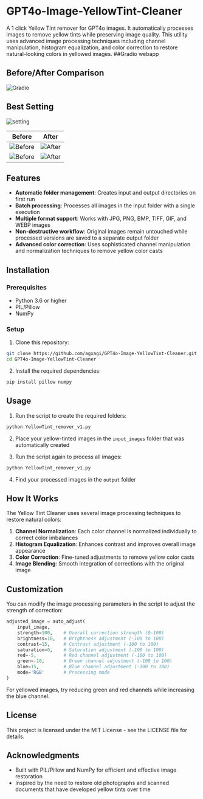 # GPT4o-Image-YellowTint-Cleaner
A 1 click Yellow Tint remover for GPT4o images.
It automatically processes images to remove yellow tints while preserving image quality. This utility uses advanced image processing techniques including channel manipulation, histogram equalization, and color correction to restore natural-looking colors in yellowed images.
##Gradio webapp

## Before/After Comparison
![Gradio](https://github.com/user-attachments/assets/81713ccb-9f3b-4b85-9d1b-2e1761e2586e)

## Best Setting 
![setting](https://github.com/user-attachments/assets/54cbaa2d-c7fe-4283-8670-9dc75a3b6471)


| Before | After |
|--------|--------|
| ![Before](https://github.com/user-attachments/assets/531698d7-eece-476a-a173-38d18ae0a379) | ![After](https://github.com/user-attachments/assets/e56be65f-abc8-46f2-bed6-6b046c0e0735) | 
| ![Before](https://github.com/user-attachments/assets/53d1c2b6-c224-4321-8fc6-7651cc615320) | ![After](https://github.com/user-attachments/assets/a33fdae0-6816-4e43-84a4-4775200fa725) |

## Features

- **Automatic folder management**: Creates input and output directories on first run
- **Batch processing**: Processes all images in the input folder with a single execution
- **Multiple format support**: Works with JPG, PNG, BMP, TIFF, GIF, and WEBP images
- **Non-destructive workflow**: Original images remain untouched while processed versions are saved to a separate output folder
- **Advanced color correction**: Uses sophisticated channel manipulation and normalization techniques to remove yellow color casts

## Installation

### Prerequisites

- Python 3.6 or higher
- PIL/Pillow
- NumPy

### Setup

1. Clone this repository:
```bash
git clone https://github.com/agxagi/GPT4o-Image-YellowTint-Cleaner.git
cd GPT4o-Image-YellowTint-Cleaner
```

2. Install the required dependencies:
```bash
pip install pillow numpy
```

## Usage

1. Run the script to create the required folders:
```bash
python YellowTint_remover_v1.py
```

2. Place your yellow-tinted images in the `input_images` folder that was automatically created

3. Run the script again to process all images:
```bash
python YellowTint_remover_v1.py
```

4. Find your processed images in the `output` folder

## How It Works

The Yellow Tint Cleaner uses several image processing techniques to restore natural colors:

1. **Channel Normalization**: Each color channel is normalized individually to correct color imbalances
2. **Histogram Equalization**: Enhances contrast and improves overall image appearance
3. **Color Correction**: Fine-tuned adjustments to remove yellow color casts
4. **Image Blending**: Smooth integration of corrections with the original image

## Customization

You can modify the image processing parameters in the script to adjust the strength of correction:

```python
adjusted_image = auto_adjust(
    input_image,
    strength=100,    # Overall correction strength (0-100)
    brightness=10,   # Brightness adjustment (-100 to 100)
    contrast=15,     # Contrast adjustment (-100 to 100)
    saturation=0,    # Saturation adjustment (-100 to 100)
    red=-5,          # Red channel adjustment (-100 to 100)
    green=-10,       # Green channel adjustment (-100 to 100)
    blue=15,         # Blue channel adjustment (-100 to 100)
    mode='RGB'       # Processing mode
)
```

For yellowed images, try reducing green and red channels while increasing the blue channel.

## License

This project is licensed under the MIT License - see the LICENSE file for details.

## Acknowledgments

- Built with PIL/Pillow and NumPy for efficient and effective image restoration
- Inspired by the need to restore old photographs and scanned documents that have developed yellow tints over time
